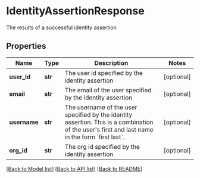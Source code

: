 # IdentityAssertionResponse

The results of a successful identity assertion
## Properties
Name | Type | Description | Notes
------------ | ------------- | ------------- | -------------
**user_id** | **str** | The user id specified by the identity assertion | [optional] 
**email** | **str** | The email of the user specified by the identity assertion | [optional] 
**username** | **str** | The username of the user specified by the identity assertion. This is a combination of the user&#39;s first and last name in the form &#x60;first last&#x60;. | [optional] 
**org_id** | **str** | The org id specified by the identity assertion | [optional] 

[[Back to Model list]](../README.md#documentation-for-models) [[Back to API list]](../README.md#documentation-for-api-endpoints) [[Back to README]](../README.md)


